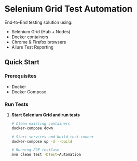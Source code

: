 # Selenium Grid Test Automation

End-to-End testing solution using:
- Selenium Grid (Hub + Nodes)
- Docker containers
- Chrome & Firefox browsers
- Allure Test Reporting

## Quick Start

### Prerequisites
- Docker
- Docker Compose

### Run Tests
1. **Start Selenium Grid and run tests**
   ```bash
   # Clean existing containers
   docker-compose down

   # Start services and build test-runner
   docker-compose up -d --build
   
   # Running E2E testCase
   mvn clean test -Dtest=Automation
